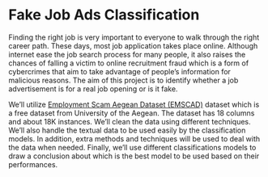 # Fake Job Ads Classification
Finding the right job is very important to everyone to walk through the right career path. These days, most job application takes place online. Although internet ease the job search process for many people, it also raises the chances of falling a victim to online recruitment fraud which is a form of cybercrimes that aim to take advantage of people’s information for malicious reasons. The aim of this project is to identify whether a job advertisement is for a real job opening or is it fake.

We’ll utilize [Employment Scam Aegean Dataset (EMSCAD)](https://www.kaggle.com/shivamb/real-or-fake-fake-jobposting-prediction) dataset which is a free dataset from University of the Aegean. The dataset has 18 columns and about 18K instances. We’ll clean the data using different techniques. We’ll also handle the textual data to be used easily by the classification models. In addition, extra methods and techniques will be used to deal with the data when needed. Finally, we’ll use different classifications models to draw a conclusion about which is the best model to be used based on their performances.

